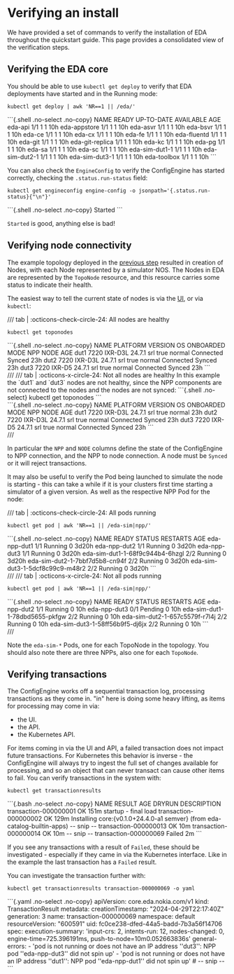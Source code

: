 # Verifying an install

We have provided a set of commands to verify the installation of EDA throughout the quickstart guide. This page provides a consolidated view of the verification steps.

## Verifying the EDA core

You should be able to use `kubectl get deploy` to verify that EDA deployments have started and in the Running mode:

```{.shell .no-select}
kubectl get deploy | awk 'NR==1 || /eda/'
```

<div class="embed-result">
```{.shell .no-select .no-copy}
NAME              READY   UP-TO-DATE   AVAILABLE   AGE
eda-api           1/1     1            1           10h
eda-appstore      1/1     1            1           10h
eda-asvr          1/1     1            1           10h
eda-bsvr          1/1     1            1           10h
eda-ce            1/1     1            1           10h
eda-cx            1/1     1            1           10h
eda-fe            1/1     1            1           10h
eda-fluentd       1/1     1            1           10h
eda-git           1/1     1            1           10h
eda-git-replica   1/1     1            1           10h
eda-kc            1/1     1            1           10h
eda-pg            1/1     1            1           10h
eda-sa            1/1     1            1           10h
eda-sc            1/1     1            1           10h
eda-sim-dut1-1    1/1     1            1           10h
eda-sim-dut2-1    1/1     1            1           10h
eda-sim-dut3-1    1/1     1            1           10h
eda-toolbox       1/1     1            1           10h
```
</div>

You can also check the `EngineConfig` to verify the ConfigEngine has started correctly, checking the `.status.run-status` field:

```{.shell .no-select}
kubectl get engineconfig engine-config -o jsonpath='{.status.run-status}{"\n"}'
```

<div class="embed-result">
```{.shell .no-select .no-copy}
Started
```
</div>

`Started` is good, anything else is bad!

## Verifying node connectivity

The example topology deployed in the [previous step](onboarding-nodes.md#example-topology) resulted in creation of Nodes, with each Node represented by a simulator NOS. The Nodes in EDA are represented by the `TopoNode` resource, and this resource carries some status to indicate their health.

The easiest way to tell the current state of nodes is via the [UI](accessing-the-ui.md), or via `kubectl`:

/// tab | :octicons-check-circle-24: All nodes are healthy

```{.shell .no-select}
kubectl get toponodes
```

<div class="embed-result">
```{.shell .no-select .no-copy}
NAME   PLATFORM       VERSION   OS    ONBOARDED   MODE     NPP         NODE     AGE
dut1   7220 IXR-D3L   24.7.1    srl   true        normal   Connected   Synced   23h
dut2   7220 IXR-D3L   24.7.1    srl   true        normal   Connected   Synced   23h
dut3   7220 IXR-D5    24.7.1    srl   true        normal   Connected   Synced   23h
```
</div>
///
/// tab | :octicons-x-circle-24: Not all nodes are healthy
In this example the `dut1` and `dut3` nodes are not healthy, since the NPP components are not connected to the nodes and the nodes are not synced:
```{.shell .no-select}
kubectl get toponodes
```

<div class="embed-result">
```{.shell .no-select .no-copy}
NAME   PLATFORM       VERSION   OS    ONBOARDED   MODE     NPP         NODE     AGE
dut1   7220 IXR-D3L   24.7.1    srl   true        normal                        23h
dut2   7220 IXR-D3L   24.7.1    srl   true        normal   Connected   Synced   23h
dut3   7220 IXR-D5    24.7.1    srl   true        normal   Connected   Synced   23h
```
</div>
///

In particular the `NPP` and `NODE` columns define the state of the ConfigEngine to NPP connection, and the NPP to node connection. A node must be `Synced` or it will reject transactions.

It may also be useful to verify the Pod being launched to simulate the node is starting - this can take a while if it is your clusters first time starting a simulator of a given version. As well as the respective NPP Pod for the node:

/// tab | :octicons-check-circle-24: All pods running

```{.shell .no-select}
kubectl get pod | awk 'NR==1 || /eda-sim|npp/'
```

<div class="embed-result">
```{.shell .no-select .no-copy}
NAME                               READY   STATUS    RESTARTS        AGE
eda-npp-dut1                       1/1     Running   0               3d20h
eda-npp-dut2                       1/1     Running   0               3d20h
eda-npp-dut3                       1/1     Running   0               3d20h
eda-sim-dut1-1-68f9c944b4-6hzgl    2/2     Running   0               3d20h
eda-sim-dut2-1-7bbf7d5b8-cn94f     2/2     Running   0               3d20h
eda-sim-dut3-1-5dcf8c99c9-m48r2    2/2     Running   0               3d20h
```
</div>
///
/// tab | :octicons-x-circle-24: Not all pods running

```{.shell .no-select}
kubectl get pod | awk 'NR==1 || /eda-sim|npp/'
```

<div class="embed-result">
```{.shell .no-select .no-copy}
NAME                               READY   STATUS    RESTARTS      AGE
eda-npp-dut2                       1/1     Running   0             10h
eda-npp-dut3                       0/1     Pending   0             10h
eda-sim-dut1-1-78dbd5655-pkfgw     2/2     Running   0             10h
eda-sim-dut2-1-657c5579f-r7l4j     2/2     Running   0             10h
eda-sim-dut3-1-58ff56b9f5-dj6jx    2/2     Running   0             10h
```
</div>
///

Note the `eda-sim-*` Pods, one for each TopoNode in the topology. You should also note there are three NPPs, also one for each `TopoNode`.

## Verifying transactions

The ConfigEngine works off a sequential transaction log, processing transactions as they come in. "in" here is doing some heavy lifting, as items for processing may come in via:

* the UI.
* the API.
* the Kubernetes API.

For items coming in via the UI and API, a failed transaction does not impact future transactions. For Kubernetes this behavior is inverse - the ConfigEngine will always try to ingest the full set of changes available for processing, and so an object that can never transact can cause other items to fail. You can verify transactions in the system with:

```{.shell .no-select}
kubectl get transactionresults
```

<div class="embed-result">
```{.bash .no-select .no-copy}
NAME                    RESULT   AGE    DRYRUN   DESCRIPTION
transaction-000000001   OK       151m            startup - final load
transaction-000000002   OK       129m            Installing core:{v0.1.0+24.4.0-a1 semver} (from eda-catalog-builtin-apps)
-- snip --
transaction-000000013   OK       10m
transaction-000000014   OK       10m
-- snip --
transaction-000000069   Failed   2m
```
</div>

If you see any transactions with a result of `Failed`, these should be investigated - especially if they came in via the Kubernetes interface. Like in the example the last transaction has a `Failed` result.

You can investigate the transaction further with:

```{.shell .no-select}
kubectl get transactionresults transaction-000000069 -o yaml
```

<div class="embed-result">
```{.yaml .no-select .no-copy}
apiVersion: core.eda.nokia.com/v1
kind: TransactionResult
metadata:
  creationTimestamp: "2024-04-29T22:17:40Z"
  generation: 3
  name: transaction-000000069
  namespace: default
  resourceVersion: "600591"
  uid: fc0ce238-dfed-44a5-badd-7b3a56f14706
spec:
  execution-summary: 'input-crs: 2, intents-run: 12, nodes-changed: 0, engine-time=725.396191ms,
    push-to-node=10m0.052663836s'
  general-errors:
  - 'pod is not running or does not have an IP address ''dut3'': NPP pod ''eda-npp-dut3''
    did not spin up'
  - 'pod is not running or does not have an IP address ''dut1'': NPP pod ''eda-npp-dut1''
    did not spin up'
# -- snip --
```
</div>
